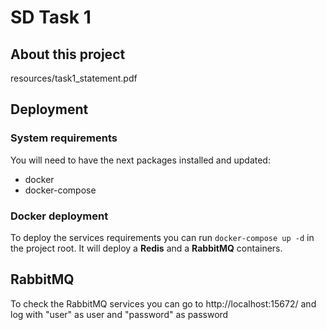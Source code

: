 # SD Task 1
## About this project
resources/task1_statement.pdf

## Deployment
### System requirements
You will need to have the next packages installed and updated:
- docker
- docker-compose

### Docker deployment
To deploy the services requirements you can run `docker-compose up -d` in the project root.
It will deploy a **Redis** and a **RabbitMQ** containers.

## RabbitMQ
To check the RabbitMQ services you can go to http://localhost:15672/ and log with "user" as user and "password" as password  
